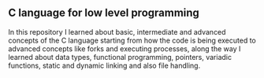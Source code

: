 ## C language for low level programming
In this repository I learned about basic, intermediate and advanced concepts of the C language starting from how the code is being executed to advanced concepts like forks and executing processes, along the way I learned about data types, functional programming, pointers, variadic functions, static and dynamic linking and also file handling. 
